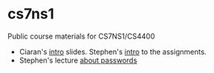 # cs7ns1

Public course materials for CS7NS1/CS4400

- Ciaran's [intro](intro.pdf) slides. Stephen's [intro](assignments-intro.pdf)
to the assignments.
- Stephen's lecture [about passwords](about-passwords.pdf)
